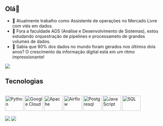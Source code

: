 ## Olá👋

- 🔭 Atualmente trabalho como Assistente de operações no Mercado Livre com viés em dados.
- 🌱 Fora a faculdade ADS (Análise e Desenvolvimento de Sistemas), estou estudando orquestração de pipelines e processameto de grandes volumes de dados.
- 🧐 Sabia que 90% dos dados no mundo foram gerados nos últimos dois anos? O crescimento da informação digital está em um ritmo impressionante!
  
<img heigth="180" src="https://github-readme-stats.vercel.app/api?username=Kauadevv&show_icons=true&theme=radical"> </img>
<link rel="stylesheet" type='text/css' href="https://cdn.jsdelivr.net/gh/devicons/devicon@latest/devicon.min.css" />
          

## Tecnologias
<div style="display: inline_block"><br>
  <img align="center" alt="Python" height="50" width="60" src="https://cdn.jsdelivr.net/gh/devicons/devicon@latest/icons/python/python-original-wordmark.svg" />
  <img align="center" alt="Google Cloud" height="50" width="60" src="https://cdn.jsdelivr.net/gh/devicons/devicon@latest/icons/googlecloud/googlecloud-original.svg" />
  <img align="center" alt="Apache" height="50" width="60" src="https://cdn.jsdelivr.net/gh/devicons/devicon@latest/icons/apachespark/apachespark-original-wordmark.svg" />      
  <img align="center" alt="Airflow" height="50" width="60" src="https://cdn.jsdelivr.net/gh/devicons/devicon@latest/icons/apacheairflow/apacheairflow-original-wordmark.svg" />
  <img align="center" alt="Postgresql" height="50" width="60" src="https://cdn.jsdelivr.net/gh/devicons/devicon@latest/icons/postgresql/postgresql-original.svg"/>
  <img align="center" alt="JavaScript" height="50" width="60" src="https://cdn.jsdelivr.net/gh/devicons/devicon@latest/icons/javascript/javascript-original.svg" />
  <img align="center" alt="SQL" height="50" width="60" src="https://cdn.jsdelivr.net/gh/devicons/devicon@latest/icons/sqldeveloper/sqldeveloper-original.svg" />
</div>

<br>
<div> 
  <a href="https://www.linkedin.com/in/kaua-henrique" target="_blank"><img src="https://img.shields.io/badge/-LinkedIn-%230077B5?style=for-the-badge&logo=linkedin&logoColor=white" target="_blank"></a> 
  <a href = "mailto: kauah5670@gmail.com"><img src="https://img.shields.io/badge/-Gmail-%23333?style=for-the-badge&logo=gmail&logoColor=white" target="_blank"></a>  
</div>






